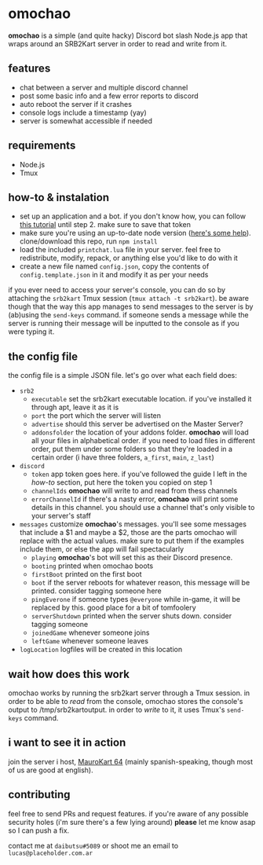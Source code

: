 # omochao

**omochao** is a simple (and quite hacky) Discord bot slash Node.js app that wraps around an SRB2Kart server in order to read and write from it.

## features

- chat between a server and multiple discord channel
- post some basic info and a few error reports to discord
- auto reboot the server if it crashes
- console logs include a timestamp (yay)
- server is somewhat accessible if needed

## requirements

- Node.js
- Tmux

## how-to & instalation

- set up an application and a bot. if you don't know how, you can follow [this tutorial](https://buddy.works/tutorials/how-to-build-a-discord-bot-in-node-js-for-beginners) until step 2. make sure to save that token
- make sure you're using an up-to-date node version ([here's some help](https://askubuntu.com/questions/426750/how-can-i-update-my-nodejs-to-the-latest-version)). clone/download this repo, run `npm install`
- load the included `printchat.lua` file in your server. feel free to redistribute, modify, repack, or anything else you'd like to do with it
- create a new file named `config.json`, copy the contents of `config.template.json` in it and modify it as per your needs

if you ever need to access your server's console, you can do so by attaching the `srb2kart` Tmux session (`tmux attach -t srb2kart`). be aware though that the way this app manages to send messages to the server is by (ab)using the `send-keys` command. if someone sends a message while the server is running their message will be inputted to the console as if you were typing it.

## the config file

the config file is a simple JSON file. let's go over what each field does:
- `srb2`
  - `executable` set the srb2kart executable location. if you've installed it through apt, leave it as it is
  - `port` the port which the server will listen
  - `advertise` should this server be advertised on the Master Server?
  - `addonsfolder` the location of your addons folder. **omochao** will load all your files in alphabetical order. if you need to load files in different order, put them under some folders so that they're loaded in a certain order (i have three folders, `a_first`, `main`, `z_last`)
- `discord`
  - `token` app token goes here. if you've followed the guide I left in the *how-to* section, put here the token you copied on step 1
  - `channelIds` **omochao** will write to and read from thess channels
  - `errorChannelId` if there's a nasty error, **omochao** will print some details in this channel. you should use a channel that's only visible to your server's staff
- `messages` customize **omochao**'s messages. you'll see some messages that include a $1 and maybe a $2, those are the parts omochao will replace with the actual values. make sure to put them if the examples include them, or else the app will fail spectacularly
  - `playing` **omochao**'s bot will set this as their Discord presence. 
  - `booting` printed when omochao boots
  - `firstBoot` printed on the first boot
  - `boot` if the server reboots for whatever reason, this message will be printed. consider tagging someone here
  - `pingEverone` if someone types `@everyone` while in-game, it will be replaced by this. good place for a bit of tomfoolery
  - `serverShutdown` printed when the server shuts down. consider tagging someone
  - `joinedGame` whenever someone joins
  - `leftGame` whenever someone leaves
- `logLocation` logfiles will be created in this location

## wait how does this work

omochao works by running the srb2kart server through a Tmux session. in order to be able to *read* from the console, omochao stores the console's output to /tmp/srb2kartoutput. in order to *write* to it, it uses Tmux's `send-keys` command.

## i want to see it in action

join the server i host, [MauroKart 64](https://placeholder.com.ar/mauro) (mainly spanish-speaking, though most of us are good at english).

## contributing

feel free to send PRs and request features. if you're aware of any possible security holes (i'm sure there's a few lying around) **please** let me know asap so I can push a fix.

contact me at `daibutsu#5089` or shoot me an email to `lucas@placeholder.com.ar`
